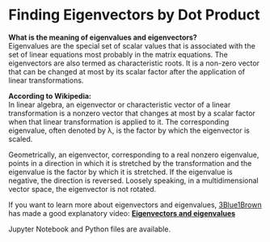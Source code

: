 # Finding Eigenvectors by Dot Product

**What is the meaning of eigenvalues and eigenvectors?**
<br/>
Eigenvalues are the special set of scalar values that is associated with the set of linear equations most probably in the matrix equations. The eigenvectors are also termed as characteristic roots. It is a non-zero vector that can be changed at most by its scalar factor after the application of linear transformations.
<br/>

**According to Wikipedia:**
<br/>
In linear algebra, an eigenvector or characteristic vector of a linear transformation is a nonzero vector that changes at most by a scalar factor when that linear transformation is applied to it. The corresponding eigenvalue, often denoted by λ, is the factor by which the eigenvector is scaled.

Geometrically, an eigenvector, corresponding to a real nonzero eigenvalue, points in a direction in which it is stretched by the transformation and the eigenvalue is the factor by which it is stretched. If the eigenvalue is negative, the direction is reversed. Loosely speaking, in a multidimensional vector space, the eigenvector is not rotated.
<br/>

If you want to learn more about eigenvectors and eigenvalues, [3Blue1Brown](https://www.youtube.com/channel/UCYO_jab_esuFRV4b17AJtAw) has made a good explanatory video:
**[Eigenvectors and eigenvalues](https://www.youtube.com/watch?v=PFDu9oVAE-g)**
<br/>


Jupyter Notebook and Python files are available.